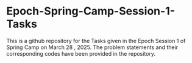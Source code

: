 # Epoch-Spring-Camp-Session-1-Tasks


This is a github repository for the Tasks given in the Epoch Session 1 of Spring Camp on March 28 , 2025. The problem statements and their corresponding codes have been provided in the repository.
